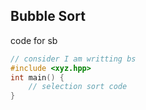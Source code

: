 ## Bubble Sort

code for sb

```C++
// consider I am writting bs
#include <xyz.hpp>
int main() { 
    // selection sort code
}
```
